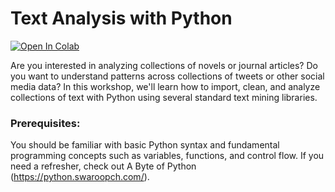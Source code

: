 
# Text Analysis with Python
[![Open In Colab](https://colab.research.google.com/assets/colab-badge.svg)](https://colab.research.google.com/github/NCSU-Libraries/data-viz-workshops/blob/master/Text_Analysis_with_Python/text_analysis.ipynb)

Are you interested in analyzing collections of novels or journal articles? Do you want to understand patterns across collections of tweets or other social media data? In this workshop, we'll learn how to import, clean, and analyze collections of text with Python using several standard text mining libraries.

### Prerequisites:
You should be familiar with basic Python syntax and fundamental programming concepts such as variables, functions, and control flow. If you need a refresher, check out A Byte of Python (https://python.swaroopch.com/).

